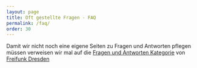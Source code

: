 ```yaml
---
layout: page
title: Oft gestellte Fragen - FAQ
permalink: /faq/
order: 30
---
```


Damit wir nicht noch eine eigene Seiten zu Fragen und Antworten pflegen müssen verweisen
wir mal auf die [Fragen und Antworten Kategorie](http://wiki.freifunk-dresden.de/index.php/Hauptseite#Dokumentation_.2F_FAQ) von [Freifunk Dresden](http://www.freifunk-dresden.de)
